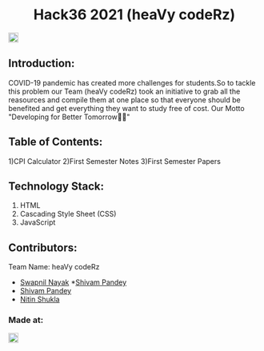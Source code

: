 <h1 align="center">Hack36 2021 (heaVy codeRz)</h1>
<p align="center">
</p>

<a href="https://hack36.com"> <img src="http://bit.ly/BuiltAtHack36" height=20px> </a>


## Introduction:
  COVID-19 pandemic has created more challenges for students.So to tackle this problem our Team (heaVy codeRz) took an initiative to grab all the reasources and   compile them at one place so that everyone should be benefited and get everything they want to study free of cost.
  Our Motto "Developing for Better Tomorrow🤞🏻"
  
## Table of Contents:
  1)CPI Calculator
  2)First Semester Notes
  3)First Semester Papers
## Technology Stack:
  1) HTML
  2) Cascading Style Sheet (CSS)
  3) JavaScript
  

## Contributors:

Team Name: heaVy codeRz

* [Swapnil Nayak](https://github.com/swapnilnyk10)
*[Shivam Pandey](https://github.com/shivampandeymnnit)
* [Shivam Pandey](https://github.com/shivampandeymnnit)
* [Nitin Shukla](https://github.com/nitin1207)


### Made at:
<a href="https://hack36.com"> <img src="http://bit.ly/BuiltAtHack36" height=20px> </a>
